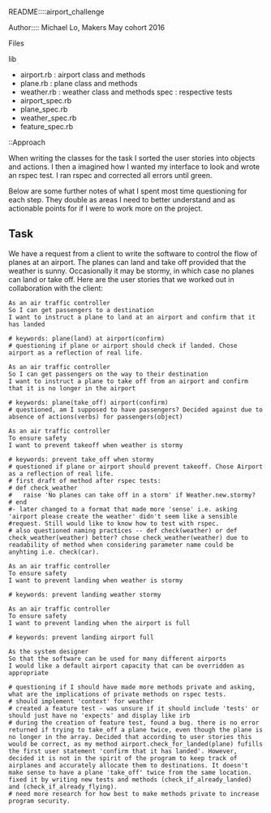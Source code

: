 README::::airport_challenge

Author:::: Michael Lo, Makers May cohort 2016

Files

lib
- airport.rb    : airport class and methods
- plane.rb      : plane class and methods
- weather.rb    : weather class and methods
spec            : respective tests
- airport_spec.rb
- plane_spec.rb
- weather_spec.rb
- feature_spec.rb

::Approach

When writing the classes for the task I sorted the user stories into objects and actions. I then a imagined how I wanted my interface to look and wrote an rspec test. I ran rspec and corrected all errors until green.

Below are some further notes of what I spent most time questioning for each step. They double as areas I need to better understand  and as actionable points for if I were to work more on the project.  

Task
-----

We have a request from a client to write the software to control the flow of planes at an airport. The planes can land and take off provided that the weather is sunny. Occasionally it may be stormy, in which case no planes can land or take off.  Here are the user stories that we worked out in collaboration with the client:

```
As an air traffic controller
So I can get passengers to a destination
I want to instruct a plane to land at an airport and confirm that it has landed

# keywords: plane(land) at airport(confirm)
# questioning if plane or airport should check if landed. Chose airport as a reflection of real life.

As an air traffic controller
So I can get passengers on the way to their destination
I want to instruct a plane to take off from an airport and confirm that it is no longer in the airport

# keywords: plane(take_off) airport(confirm)
# questioned, am I supposed to have passengers? Decided against due to absence of actions(verbs) for passengers(object)

As an air traffic controller
To ensure safety
I want to prevent takeoff when weather is stormy

# keywords: prevent take_off when stormy
# questioned if plane or airport should prevent takeoff. Chose Airport as a reflection of real life.
# first draft of method after rspec tests:
# def check_weather
#   raise 'No planes can take off in a storm' if Weather.new.stormy?
# end
#- later changed to a format that made more 'sense' i.e. asking 'airport please create the weather' didn't seem like a sensible #request. Still would like to know how to test with rspec.
# also questioned naming practices -- def check(weather) or def check_weather(weather) better? chose check_weather(weather) due to readability of method when considering parameter name could be anyhting i.e. check(car).

As an air traffic controller
To ensure safety
I want to prevent landing when weather is stormy

# keywords: prevent landing weather stormy

As an air traffic controller
To ensure safety
I want to prevent landing when the airport is full

# keywords: prevent landing airport full

As the system designer
So that the software can be used for many different airports
I would like a default airport capacity that can be overridden as appropriate

# questioning if I should have made more methods private and asking, what are the implications of private methods on rspec tests.
# should implement 'context' for weather
# created a feature test - was unsure if it should include 'tests' or should just have no 'expects' and display like irb
# during the creation of feature test, found a bug. there is no error returned if trying to take_off a plane twice, even though the plane is no longer in the array. Decided that according to user stories this would be correct, as my method airport.check_for_landed(plane) fufills the first user statement 'confirm that it has landed'. However, decided it is not in the spirit of the program to keep track of airplanes and accurately allocate them to destinations. It doesn't make sense to have a plane 'take_off' twice from the same location. fixed it by writing new tests and methods (check_if_already_landed) and (check_if_already_flying).
# need more research for how best to make methods private to increase program security.
```
